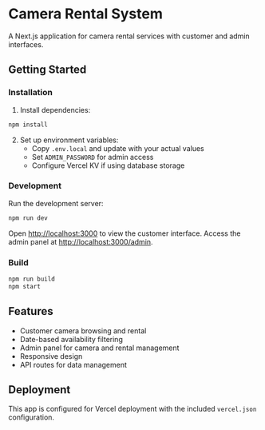 # Camera Rental System

A Next.js application for camera rental services with customer and admin interfaces.

## Getting Started

### Installation

1. Install dependencies:
```bash
npm install
```

2. Set up environment variables:
   - Copy `.env.local` and update with your actual values
   - Set `ADMIN_PASSWORD` for admin access
   - Configure Vercel KV if using database storage

### Development

Run the development server:
```bash
npm run dev
```

Open [http://localhost:3000](http://localhost:3000) to view the customer interface.
Access the admin panel at [http://localhost:3000/admin](http://localhost:3000/admin).

### Build

```bash
npm run build
npm start
```

## Features

- Customer camera browsing and rental
- Date-based availability filtering
- Admin panel for camera and rental management
- Responsive design
- API routes for data management

## Deployment

This app is configured for Vercel deployment with the included `vercel.json` configuration.